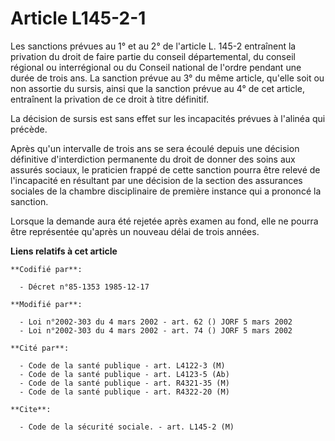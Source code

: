 # Article L145-2-1

Les sanctions prévues au 1° et au 2° de l'article L. 145-2 entraînent la privation du droit de faire partie du conseil
départemental, du conseil régional ou interrégional ou du Conseil national de l'ordre pendant une durée de trois ans. La
sanction prévue au 3° du même article, qu'elle soit ou non assortie du sursis, ainsi que la sanction prévue au 4° de cet
article, entraînent la privation de ce droit à titre définitif.

La décision de sursis est sans effet sur les incapacités prévues à l'alinéa qui précède.

Après qu'un intervalle de trois ans se sera écoulé depuis une décision définitive d'interdiction permanente du droit de
donner des soins aux assurés sociaux, le praticien frappé de cette sanction pourra être relevé de l'incapacité en résultant
par une décision de la section des assurances sociales de la chambre disciplinaire de première instance qui a prononcé la
sanction.

Lorsque la demande aura été rejetée après examen au fond, elle ne pourra être représentée qu'après un nouveau délai de trois
années.

**Liens relatifs à cet article**

	**Codifié par**:

	  - Décret n°85-1353 1985-12-17

	**Modifié par**:

	  - Loi n°2002-303 du 4 mars 2002 - art. 62 () JORF 5 mars 2002
	  - Loi n°2002-303 du 4 mars 2002 - art. 74 () JORF 5 mars 2002

	**Cité par**:

	  - Code de la santé publique - art. L4122-3 (M)
	  - Code de la santé publique - art. L4123-5 (Ab)
	  - Code de la santé publique - art. R4321-35 (M)
	  - Code de la santé publique - art. R4322-20 (M)

	**Cite**:

	  - Code de la sécurité sociale. - art. L145-2 (M)
